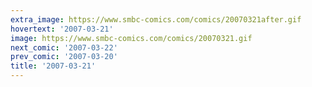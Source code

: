 ```yaml
---
extra_image: https://www.smbc-comics.com/comics/20070321after.gif
hovertext: '2007-03-21'
image: https://www.smbc-comics.com/comics/20070321.gif
next_comic: '2007-03-22'
prev_comic: '2007-03-20'
title: '2007-03-21'
---
```


